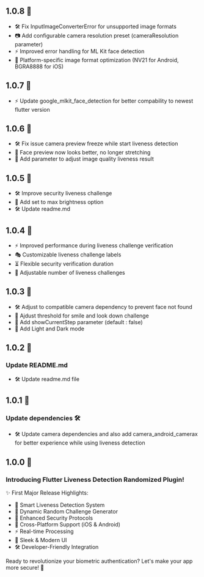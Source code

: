 ## 1.0.8 🚀

- 🛠️ Fix InputImageConverterError for unsupported image formats
- 📷 Add configurable camera resolution preset (cameraResolution parameter)
- ⚡ Improved error handling for ML Kit face detection
- 🔧 Platform-specific image format optimization (NV21 for Android, BGRA8888 for iOS)

## 1.0.7 🚀

- ⚡ Update google_mlkit_face_detection for better compability to newest flutter version

## 1.0.6 🚀
- 🛠️ Fix issue camera preview freeze while start liveness detection
- 🎨 Face preview now looks better, no longer stretching
- 🎨 Add parameter to adjust image quality liveness result

## 1.0.5 🚀

- 🛠️ Improve security liveness challenge
- 🎨 Add set to max brightness option
- 🛠️ Update readme.md

## 1.0.4 🚀

- ⚡ Improved performance during liveness challenge verification
- 🎭 Customizable liveness challenge labels
- ⏳ Flexible security verification duration
- 🎲 Adjustable number of liveness challenges

## 1.0.3 🚀

- 🛠️ Adjust to compatible camera dependency to prevent face not found
- 🔐 Ajdust threshold for smile and look down challenge
- 🎨 Add showCurrentStep parameter (default : false)
- 🎨 Add Light and Dark mode

## 1.0.2 🚀

### Update README.md

- 🛠️ Update readme.md file

## 1.0.1 🚀

### Update dependencies 🛠️

- 🛠️ Update camera dependencies and also add camera_android_camerax for better experience while using liveness detection

## 1.0.0 🚀

### Introducing Flutter Liveness Detection Randomized Plugin! 

✨ First Major Release Highlights:
- 🎯 Smart Liveness Detection System
- 🎲 Dynamic Random Challenge Generator
- 🔐 Enhanced Security Protocols
- 📱 Cross-Platform Support (iOS & Android)
- ⚡ Real-time Processing
- 🎨 Sleek & Modern UI
- 🛠️ Developer-Friendly Integration

Ready to revolutionize your biometric authentication? Let's make your app more secure! 💪